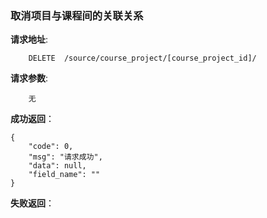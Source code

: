 ###  取消项目与课程间的关联关系

**请求地址**:
```
    DELETE  /source/course_project/[course_project_id]/
```

**请求参数**:
```
    无
```

**成功返回**：
```
{
    "code": 0,
    "msg": "请求成功",
    "data": null,
    "field_name": ""
}
```

**失败返回**：
```

```